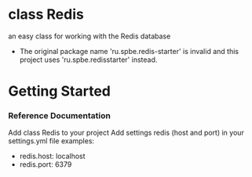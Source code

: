 # class Redis
an easy class for working with the Redis database

* The original package name 'ru.spbe.redis-starter' is invalid and this project uses 'ru.spbe.redisstarter' instead.

# Getting Started

### Reference Documentation
Add class Redis to your project
Add settings redis (host and port) in your settings.yml file
examples:
* redis.host: localhost
* redis.port: 6379
